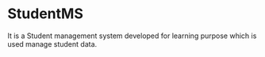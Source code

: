 # StudentMS
It is a Student management system developed for learning purpose which is used manage student data.
